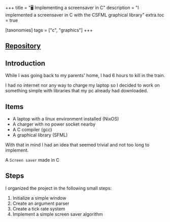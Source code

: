 +++
title = "🖥️ Implementing a screensaver in C"
description = "I implemented a screensaver in C with the CSFML graphical library"
extra.toc = true

[taxonomies]
tags = ["c", "graphics"]
+++

## [Repository](https://github.com/paulcomte/C-ScreenSaver)

## Introduction

While I was going back to my parents' home, I had 6 hours to kill in the train.

I had no internet nor any way to charge my laptop so I decided to work on something simple with libraries that my pc already had downloaded.

##  Items
 - A laptop with a linux environment installed (NixOS)
 - A charger with no power socket nearby
 - A C compiler (gcc)
 - A graphical library (SFML)

With that in mind I had an idea that seemed trivial and not too long to implement.

A `Screen saver` made in C

## Steps

I organized the project in the following small steps:

1. Initialize a simple window
2. Create an argument parser
2. Create a tick rate system
3. Implement a simple screen saver algorithm

